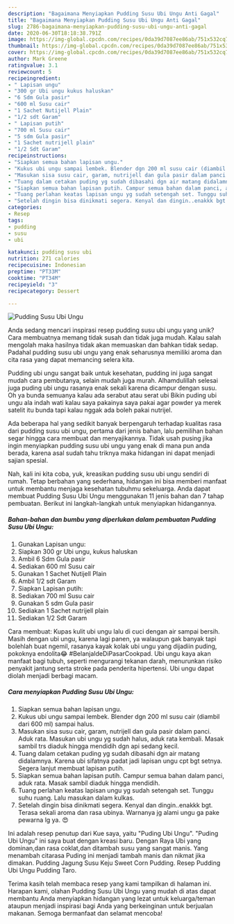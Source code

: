 ```yaml
---
description: "Bagaimana Menyiapkan Pudding Susu Ubi Ungu Anti Gagal"
title: "Bagaimana Menyiapkan Pudding Susu Ubi Ungu Anti Gagal"
slug: 2786-bagaimana-menyiapkan-pudding-susu-ubi-ungu-anti-gagal
date: 2020-06-30T18:18:38.791Z
image: https://img-global.cpcdn.com/recipes/0da39d7087ee86ab/751x532cq70/pudding-susu-ubi-ungu-foto-resep-utama.jpg
thumbnail: https://img-global.cpcdn.com/recipes/0da39d7087ee86ab/751x532cq70/pudding-susu-ubi-ungu-foto-resep-utama.jpg
cover: https://img-global.cpcdn.com/recipes/0da39d7087ee86ab/751x532cq70/pudding-susu-ubi-ungu-foto-resep-utama.jpg
author: Mark Greene
ratingvalue: 3.1
reviewcount: 5
recipeingredient:
- " Lapisan ungu"
- "300 gr Ubi ungu kukus haluskan"
- "6 Sdm Gula pasir"
- "600 ml Susu cair"
- "1 Sachet Nutijell Plain"
- "1/2 sdt Garam"
- " Lapisan putih"
- "700 ml Susu cair"
- "5 sdm Gula pasir"
- "1 Sachet nutrijell plain"
- "1/2 Sdt Garam"
recipeinstructions:
- "Siapkan semua bahan lapisan ungu."
- "Kukus ubi ungu sampai lembek. Blender dgn 200 ml susu cair (diambil dari 600 ml) sampai halus."
- "Masukan sisa susu cair, garam, nutrijell dan gula pasir dalam panci. Aduk rata. Masukan ubi ungu yg sudah halus, aduk rata kembali. Masak sambil trs diaduk hingga mendidih dgn api sedang kecil."
- "Tuang dalam cetakan puding yg sudah dibasahi dgn air matang didalamnya. Karena ubi sifatnya padat jadi lapisan ungu cpt bgt setnya. Segera lanjut membuat lapisan putih."
- "Siapkan semua bahan lapisan putih. Campur semua bahan dalam panci, aduk rata. Masak sambil diaduk hingga mendidih."
- "Tuang perlahan keatas lapisan ungu yg sudah setengah set. Tunggu suhu ruang. Lalu masukan dalam kulkas."
- "Setelah dingin bisa dinikmati segera. Kenyal dan dingin..enakkk bgt. Terasa sekali aroma dan rasa ubinya. Warnanya jg alami ungu ga pake pewarna lg ya. 😍"
categories:
- Resep
tags:
- pudding
- susu
- ubi

katakunci: pudding susu ubi 
nutrition: 271 calories
recipecuisine: Indonesian
preptime: "PT33M"
cooktime: "PT34M"
recipeyield: "3"
recipecategory: Dessert

---
```



![Pudding Susu Ubi Ungu](https://img-global.cpcdn.com/recipes/0da39d7087ee86ab/751x532cq70/pudding-susu-ubi-ungu-foto-resep-utama.jpg)

Anda sedang mencari inspirasi resep pudding susu ubi ungu yang unik? Cara membuatnya memang tidak susah dan tidak juga mudah. Kalau salah mengolah maka hasilnya tidak akan memuaskan dan bahkan tidak sedap. Padahal pudding susu ubi ungu yang enak seharusnya memiliki aroma dan cita rasa yang dapat memancing selera kita.

Pudding ubi ungu sangat baik untuk kesehatan, pudding ini juga sangat mudah cara pembutanya, selain mudah juga murah. Alhamdulillah selesai juga puding ubi ungu rasanya enak sekali karena dicampur dengan susu. Oh ya bunda semuanya kalau ada serabut atau serat ubi Bikin puding ubi ungu ala indah wati kalau saya pakainya saya pakai agar powder ya merek satelit itu bunda tapi kalau nggak ada boleh pakai nutrijel.

Ada beberapa hal yang sedikit banyak berpengaruh terhadap kualitas rasa dari pudding susu ubi ungu, pertama dari jenis bahan, lalu pemilihan bahan segar hingga cara membuat dan menyajikannya. Tidak usah pusing jika ingin menyiapkan pudding susu ubi ungu yang enak di mana pun anda berada, karena asal sudah tahu triknya maka hidangan ini dapat menjadi sajian spesial.


Nah, kali ini kita coba, yuk, kreasikan pudding susu ubi ungu sendiri di rumah. Tetap berbahan yang sederhana, hidangan ini bisa memberi manfaat untuk membantu menjaga kesehatan tubuhmu sekeluarga. Anda dapat membuat Pudding Susu Ubi Ungu menggunakan 11 jenis bahan dan 7 tahap pembuatan. Berikut ini langkah-langkah untuk menyiapkan hidangannya.

<!--inarticleads1-->

##### Bahan-bahan dan bumbu yang diperlukan dalam pembuatan Pudding Susu Ubi Ungu:

1. Gunakan  Lapisan ungu:
1. Siapkan 300 gr Ubi ungu, kukus haluskan
1. Ambil 6 Sdm Gula pasir
1. Sediakan 600 ml Susu cair
1. Gunakan 1 Sachet Nutijell Plain
1. Ambil 1/2 sdt Garam
1. Siapkan  Lapisan putih:
1. Sediakan 700 ml Susu cair
1. Gunakan 5 sdm Gula pasir
1. Sediakan 1 Sachet nutrijell plain
1. Sediakan 1/2 Sdt Garam


Cara membuat: Kupas kulit ubi ungu lalu di cuci dengan air sampai bersih. Masih dengan ubi ungu, karena lagi panen, ya walaupun gak banyak tapi bolehlah buat ngemil, rasanya kayak kolak ubi ungu yang dijadiin puding, pokoknya endolita😂 #BelanjaIdeDiPasarCookpad. Ubi ungu kaya akan manfaat bagi tubuh, seperti mengurangi tekanan darah, menurunkan risiko penyakit jantung serta stroke pada penderita hipertensi. Ubi ungu dapat diolah menjadi berbagi macam. 

<!--inarticleads2-->

##### Cara menyiapkan Pudding Susu Ubi Ungu:

1. Siapkan semua bahan lapisan ungu.
1. Kukus ubi ungu sampai lembek. Blender dgn 200 ml susu cair (diambil dari 600 ml) sampai halus.
1. Masukan sisa susu cair, garam, nutrijell dan gula pasir dalam panci. Aduk rata. Masukan ubi ungu yg sudah halus, aduk rata kembali. Masak sambil trs diaduk hingga mendidih dgn api sedang kecil.
1. Tuang dalam cetakan puding yg sudah dibasahi dgn air matang didalamnya. Karena ubi sifatnya padat jadi lapisan ungu cpt bgt setnya. Segera lanjut membuat lapisan putih.
1. Siapkan semua bahan lapisan putih. Campur semua bahan dalam panci, aduk rata. Masak sambil diaduk hingga mendidih.
1. Tuang perlahan keatas lapisan ungu yg sudah setengah set. Tunggu suhu ruang. Lalu masukan dalam kulkas.
1. Setelah dingin bisa dinikmati segera. Kenyal dan dingin..enakkk bgt. Terasa sekali aroma dan rasa ubinya. Warnanya jg alami ungu ga pake pewarna lg ya. 😍


Ini adalah resep penutup dari Kue saya, yaitu &#34;Puding Ubi Ungu&#34;. &#34;Puding Ubi Ungu&#34; ini saya buat dengan kreasi baru. Dengan Raya Ubi yang dominan,dan rasa coklat,dan ditambah susu yang sangat manis. Yang menambah citarasa Puding ini menjadi tambah manis dan nikmat jika dimakan. Pudding Jagung Susu Keju Sweet Corn Pudding. Resep Pudding Ubi Ungu Pudding Taro. 

Terima kasih telah membaca resep yang kami tampilkan di halaman ini. Harapan kami, olahan Pudding Susu Ubi Ungu yang mudah di atas dapat membantu Anda menyiapkan hidangan yang lezat untuk keluarga/teman ataupun menjadi inspirasi bagi Anda yang berkeinginan untuk berjualan makanan. Semoga bermanfaat dan selamat mencoba!
